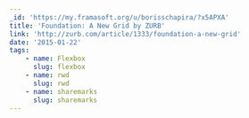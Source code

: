 ```yaml
---
_id: 'https://my.framasoft.org/u/borisschapira/?x5APXA'
title: 'Foundation: A New Grid by ZURB'
link: 'http://zurb.com/article/1333/foundation-a-new-grid'
date: '2015-01-22'
tags:
    - name: Flexbox
      slug: flexbox
    - name: rwd
      slug: rwd
    - name: sharemarks
      slug: sharemarks
---
```


<div class="markdown"><p></p></div>
